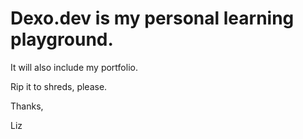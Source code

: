 # Dexo.dev is my personal learning playground.

It will also include my portfolio.

Rip it to shreds, please. 

Thanks,

Liz
